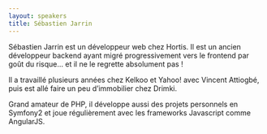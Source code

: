 ```yaml
---
layout: speakers
title: Sébastien Jarrin
---
```

Sébastien Jarrin est un développeur web chez Hortis. Il est un ancien développeur backend ayant migré progressivement vers le frontend par goût du risque… et il ne le regrette absolument pas !

Il a travaillé plusieurs années chez Kelkoo et Yahoo! avec Vincent Attiogbé, puis est allé faire un peu d’immobilier chez Drimki.

Grand amateur de PHP, il développe aussi des projets personnels en Symfony2 et joue régulièrement avec les frameworks Javascript comme AngularJS.
